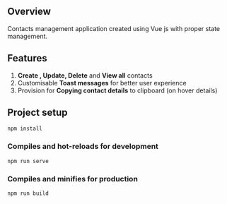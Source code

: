 ## Overview
Contacts management application created using Vue js with proper state management.
## Features
1. **Create , Update, Delete** and **View all** contacts
2. Customisable **Toast messages** for better user experience
3. Provision for **Copying contact details** to clipboard (on hover details)

## Project setup
```
npm install
```

### Compiles and hot-reloads for development
```
npm run serve
```

### Compiles and minifies for production
```
npm run build
```
